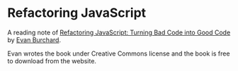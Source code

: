 # Refactoring JavaScript

A reading note of [Refactoring JavaScript: Turning Bad Code into Good Code](http://refactoringjs.com/) by [Evan Burchard](http://www.evanburchard.com/).

Evan wrotes the book under Creative Commons license and the book is free to download from the website.


